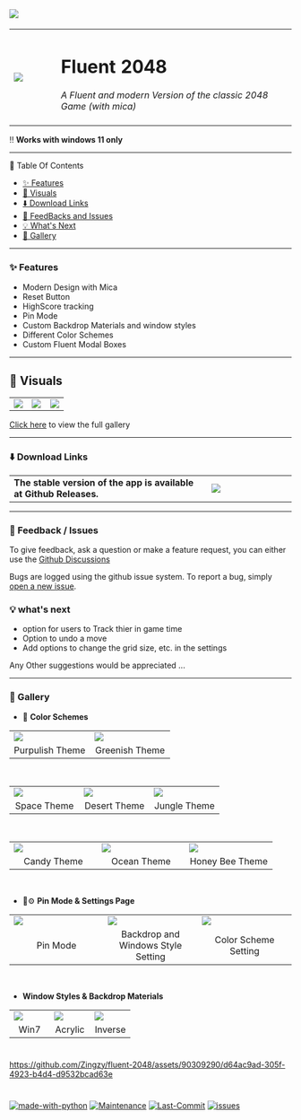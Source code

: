 <image src='https://github.com/Zingzy/fluent-2048/assets/90309290/759dc77e-e3e5-48af-9df6-cae952b7b125'/>
&nbsp;

<table>
  <tr>
    <td width="15%"><image src='https://github.com/Zingzy/fluent-2048/assets/90309290/65babf87-5db3-4b9d-8c34-6ff86974bb5b'/></td>
    <td width="75%"><h1>Fluent 2048</h1>
                    <i>A Fluent and modern Version of the classic 2048 Game (with mica)</i><br><br>
    </td>
  </tr>
</table>

‼️ **Works with windows 11 only**

---


<detail>
<summary>📑 Table Of Contents </summary>

  - [✨ Features](#-features)
  - [👀 Visuals](#-visuals)
  - [⬇️ Download Links](#%EF%B8%8F-download-links)
  - [📝 FeedBacks and Issues](#-feedback--issues)
  - [💡 What's Next](#-whats-next)
  - [🎨 Gallery](#-gallery)

</detail>

---

### ✨ Features

- Modern Design with Mica
- Reset Button
- HighScore tracking
- Pin Mode
- Custom Backdrop Materials and window styles
- Different Color Schemes
- Custom Fluent Modal Boxes


---

## 👀 Visuals

<table>
  <tr>
    <td width="33%"><image src='https://github.com/Zingzy/fluent-2048/assets/90309290/a8517704-69aa-4571-9804-09d389eca630'/></td>
    <td width="33%"><image src='https://user-images.githubusercontent.com/90309290/262067162-50513fcd-41ed-4396-b845-61a4f4493d87.png'/></td>
    <td width="33%"><image src='https://github.com/Zingzy/fluent-2048/assets/90309290/62d060c5-2f75-4c1e-802b-2cb64e710bbd'/></td>
  </tr>
</table>

[Click here](#-gallery) to view the full gallery

---

### ⬇️ Download Links

<table>
  <tr>
    <td width="70%"> 
      <b>The stable version of the app is available at Github Releases.</b> 
    </td>
    <td width="30%">
      <a href="https://github.com/Zingzy/fluent-2048/releases/latest"><img src="https://github.com/Zingzy/fluent-2048/assets/90309290/a786b240-ff01-4c18-bf7d-7005a80c4aa1"/></a>
    </td>
  </tr>
</table>

---

### 📝 Feedback / Issues

To give feedback, ask a question or make a feature request, you can either use the [Github Discussions](https://github.com/Zingzy/fluent-2048/discussions) 

Bugs are logged using the github issue system. To report a bug, simply [open a new issue](https://github.com/Zingzy/fluent-2048/issues/new).


### 💡 what's next

- option for users to Track thier in game time
- Option to undo a move
- Add options to change the grid size, etc. in the settings

Any Other suggestions would be appreciated ...

---

### 🎨 Gallery

- 🌈 **Color Schemes**

<table>
  <tr>
    <td width="50%"><image src='https://jinxed.cf/TiNmeS' /></td>
    <td width="50%"><image src='https://jinxed.cf/o6tUSV' /></td>
  </tr>
  <tr>
    <td width='50%' align='center'>Purpulish Theme</td>
    <td width='50%' align='center'>Greenish Theme</td>
  </tr>
</table>

&nbsp;

<table>
  <tr>
    <td width="33%"><image src='https://jinxed.cf/8twjlf' /></td>
    <td width="33%"><image src='https://jinxed.cf/VDPBjJ' /></td>
    <td width="33%"><image src='https://jinxed.cf/rRhbfr' /></td>
  </tr>
  <tr>
    <td width='33%' align='center'>Space Theme</td>
    <td width='33%' align='center'>Desert Theme</td>
    <td width='33%' align='center'>Jungle Theme</td>
  </tr>
  </table>
      &nbsp;
  <table>
  <tr>
    <td width="33%"><image src='https://jinxed.cf/IjLwSF' /></td>
    <td width="33%"><image src='https://jinxed.cf/rhKKus' /></td>
    <td width="33%"><image src='https://jinxed.cf/mMjFED' /></td>
  </tr>
  <tr>
    <td width='33%' align='center'>Candy Theme</td>
    <td width='33%' align='center'>Ocean Theme</td>
    <td width='33%' align='center'>Honey Bee Theme</td>
  </tr>
</table>

&nbsp;

- 📌⚙️ **Pin Mode & Settings Page**

<table>
  <tr>
    <td width="33%"><image src='https://jinxed.cf/JkxXAo' /></td>
    <td width="33%"><image src='https://jinxed.cf/w4BBqC' /></td>
    <td width="33%"><image src='https://jinxed.cf/8F5k30' /></td>
  </tr>
  <tr>
    <td width='33%' align='center'>Pin Mode</td>
    <td width='33%' align='center'>Backdrop and Windows Style Setting</td>
    <td width='33%' align='center'>Color Scheme Setting</td>
  </tr>
</table>

&nbsp;

- **Window Styles & Backdrop Materials**

<table>
  <tr>
    <td width="33%"><image src='https://jinxed.cf/fCH91a' /></td>
    <td width="33%"><image src='https://jinxed.cf/3yWEcN' /></td>
    <td width='33%'><image src='https://jinxed.cf/6vTpyd' /></td>
  </tr>
  <tr>
    <td width='33%' align='center'>Win7</td>
    <td width='33%' align='center'>Acrylic</td>
    <td width='33%' align='center'>Inverse</td>
  </tr>
</table>

#

https://github.com/Zingzy/fluent-2048/assets/90309290/d64ac9ad-305f-4923-b4d4-d9532bcad63e

# 

[![made-with-python](https://img.shields.io/badge/Made%20with-Python-1f425f.svg)](https://www.python.org/) [![Maintenance](https://img.shields.io/badge/Maintained%3F-yes-green.svg)](https://GitHub.com/Zingzy/fluent-2048/graphs/commit-activity) [![Last-Commit](https://badgen.net/github/last-commit/Zingzy/fluent-2048)](https://github.com/zingzy/fluent-2048/commits) [![issues](https://badgen.net/github/issues/Zingzy/fluent-2048)](https://github.com/Zingzy/fluent-2048/issues)
